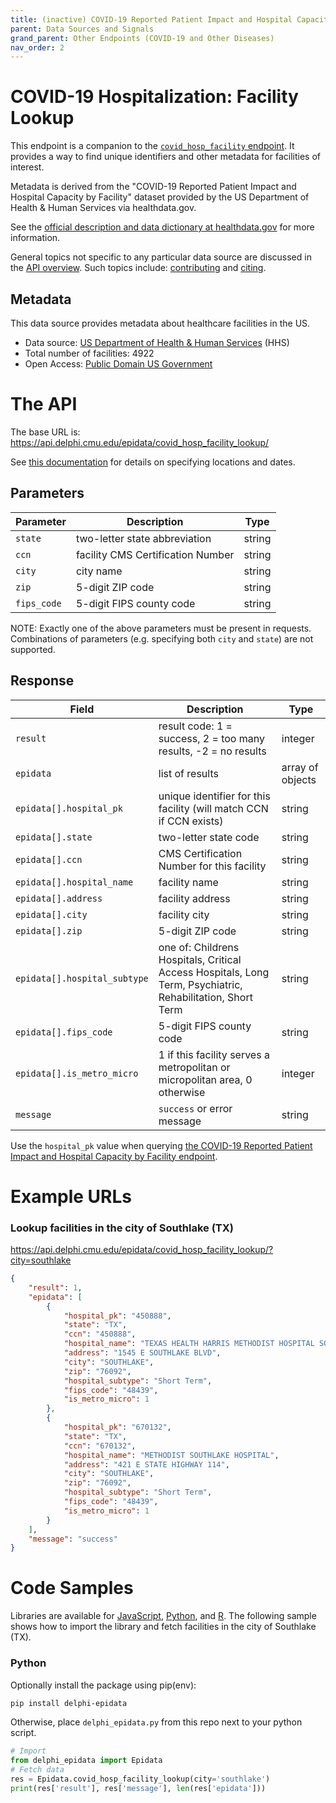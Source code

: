```yaml
---
title: (inactive) COVID-19 Reported Patient Impact and Hospital Capacity - Facility lookup
parent: Data Sources and Signals
grand_parent: Other Endpoints (COVID-19 and Other Diseases)
nav_order: 2
---
```


# COVID-19 Hospitalization: Facility Lookup

This endpoint is a companion to the
[`covid_hosp_facility` endpoint](covid_hosp_facility.md). It provides a way to
find unique identifiers and other metadata for facilities of interest.

Metadata is derived from the "COVID-19 Reported Patient Impact and Hospital
Capacity by Facility" dataset provided by the US Department of Health & Human
Services via healthdata.gov.

See the
[official description and data dictionary at healthdata.gov](https://healthdata.gov/Hospital/COVID-19-Reported-Patient-Impact-and-Hospital-Capa/anag-cw7u)
for more information.

General topics not specific to any particular data source are discussed in the
[API overview](README.md). Such topics include:
[contributing](README.md#contributing) and [citing](README.md#citing).

## Metadata

This data source provides metadata about healthcare facilities in the US.
- Data source: [US Department of Health & Human Services](https://healthdata.gov/Hospital/COVID-19-Reported-Patient-Impact-and-Hospital-Capa/anag-cw7u) (HHS)
- Total number of facilities: 4922
- Open Access: [Public Domain US Government](https://www.usa.gov/government-works)

# The API

The base URL is: https://api.delphi.cmu.edu/epidata/covid_hosp_facility_lookup/

See [this documentation](README.md) for details on specifying locations and dates.

## Parameters

| Parameter   | Description                       | Type   |
|-------------|-----------------------------------|--------|
| `state`     | two-letter state abbreviation     | string |
| `ccn`       | facility CMS Certification Number | string |
| `city`      | city name                         | string |
| `zip`       | 5-digit ZIP code                  | string |
| `fips_code` | 5-digit FIPS county code          | string |

NOTE: Exactly one of the above parameters must be present in requests.
Combinations of parameters (e.g. specifying both `city` and `state`) are not
supported.

## Response

| Field | Description | Type |
| --- | --- | --- |
| `result` | result code: 1 = success, 2 = too many results, -2 = no results | integer |
| `epidata` | list of results | array of objects |
| `epidata[].hospital_pk` | unique identifier for this facility (will match CCN if CCN exists) | string |
| `epidata[].state` | two-letter state code | string |
| `epidata[].ccn` | CMS Certification Number for this facility | string |
| `epidata[].hospital_name` | facility name | string |
| `epidata[].address` | facility address | string |
| `epidata[].city` | facility city | string |
| `epidata[].zip` | 5-digit ZIP code | string |
| `epidata[].hospital_subtype` | one of: Childrens Hospitals, Critical Access Hospitals, Long Term, Psychiatric, Rehabilitation, Short Term  | string |
| `epidata[].fips_code` | 5-digit FIPS county code | string |
| `epidata[].is_metro_micro` | 1 if this facility serves a metropolitan or micropolitan area, 0 otherwise | integer |
| `message` | `success` or error message | string |

Use the `hospital_pk` value when querying
[the COVID-19 Reported Patient Impact and Hospital Capacity by Facility endpoint](covid_hosp_facility.md).

# Example URLs

### Lookup facilities in the city of Southlake (TX)
https://api.delphi.cmu.edu/epidata/covid_hosp_facility_lookup/?city=southlake

```json
{
    "result": 1,
    "epidata": [
        {
            "hospital_pk": "450888",
            "state": "TX",
            "ccn": "450888",
            "hospital_name": "TEXAS HEALTH HARRIS METHODIST HOSPITAL SOUTHLAKE",
            "address": "1545 E SOUTHLAKE BLVD",
            "city": "SOUTHLAKE",
            "zip": "76092",
            "hospital_subtype": "Short Term",
            "fips_code": "48439",
            "is_metro_micro": 1
        },
        {
            "hospital_pk": "670132",
            "state": "TX",
            "ccn": "670132",
            "hospital_name": "METHODIST SOUTHLAKE HOSPITAL",
            "address": "421 E STATE HIGHWAY 114",
            "city": "SOUTHLAKE",
            "zip": "76092",
            "hospital_subtype": "Short Term",
            "fips_code": "48439",
            "is_metro_micro": 1
        }
    ],
    "message": "success"
}
```


# Code Samples

Libraries are available for [JavaScript](https://github.com/cmu-delphi/delphi-epidata/blob/main/src/client/delphi_epidata.js), [Python](https://pypi.org/project/delphi-epidata/), and [R](https://github.com/cmu-delphi/delphi-epidata/blob/dev/src/client/delphi_epidata.R).
The following sample shows how to import the library and fetch facilities in
the city of Southlake (TX).

### Python

Optionally install the package using pip(env):
````bash
pip install delphi-epidata
````

Otherwise, place `delphi_epidata.py` from this repo next to your python script.

````python
# Import
from delphi_epidata import Epidata
# Fetch data
res = Epidata.covid_hosp_facility_lookup(city='southlake')
print(res['result'], res['message'], len(res['epidata']))
````
